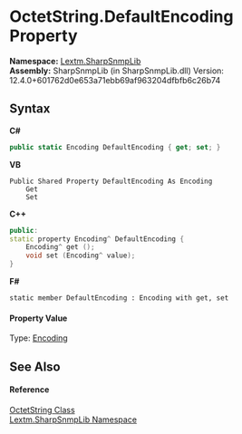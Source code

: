 # OctetString.DefaultEncoding Property 
 

**Namespace:**&nbsp;<a href="N_Lextm_SharpSnmpLib">Lextm.SharpSnmpLib</a><br />**Assembly:**&nbsp;SharpSnmpLib (in SharpSnmpLib.dll) Version: 12.4.0+601762d0e653a71ebb69af963204dfbfb6c26b74

## Syntax

**C#**<br />
``` C#
public static Encoding DefaultEncoding { get; set; }
```

**VB**<br />
``` VB
Public Shared Property DefaultEncoding As Encoding
	Get
	Set
```

**C++**<br />
``` C++
public:
static property Encoding^ DefaultEncoding {
	Encoding^ get ();
	void set (Encoding^ value);
}
```

**F#**<br />
``` F#
static member DefaultEncoding : Encoding with get, set

```


#### Property Value
Type: <a href="https://docs.microsoft.com/dotnet/api/system.text.encoding" target="_blank" rel="noopener noreferrer">Encoding</a>

## See Also


#### Reference
<a href="T_Lextm_SharpSnmpLib_OctetString">OctetString Class</a><br /><a href="N_Lextm_SharpSnmpLib">Lextm.SharpSnmpLib Namespace</a><br />
